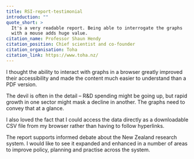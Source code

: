 ```yaml
---
title: RSI-report-testimonial
introduction: ""
quote_short: >
  It's a very readable report. Being able to interrogate the graphs
  with a mouse adds huge value.
citation_name: Professor Shaun Hendy
citation_position: Chief scientist and co-founder
citation_organisation: Toha
citation_link: https://www.toha.nz/
---
```


I thought the ability to interact with graphs in a browser
greatly improved their accessibility and made the content much easier to
understand than a PDF version.

The devil is often in the detail – R&D spending might be going up, but rapid
growth in one sector might mask a decline in another. The graphs need to
convey that at a glance.

I also loved the fact that I could access the data directly as a downloadable
CSV file from my browser rather than having to follow hyperlinks.

The report supports informed debate about the New Zealand research system. I
would like to see it expanded and enhanced in a number of areas to improve
policy, planning and practise across the system.
